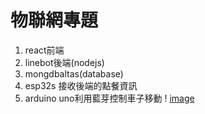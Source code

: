 # 物聯網專題
  1. react前端
  2. linebot後端(nodejs)
  3. mongdbaltas(database)
  4. esp32s 接收後端的點餐資訊
  5. arduino uno利用藍芽控制車子移動
     ! [image](https://github.com/amstudnet/esp32s/blob/main/image/11.png)
